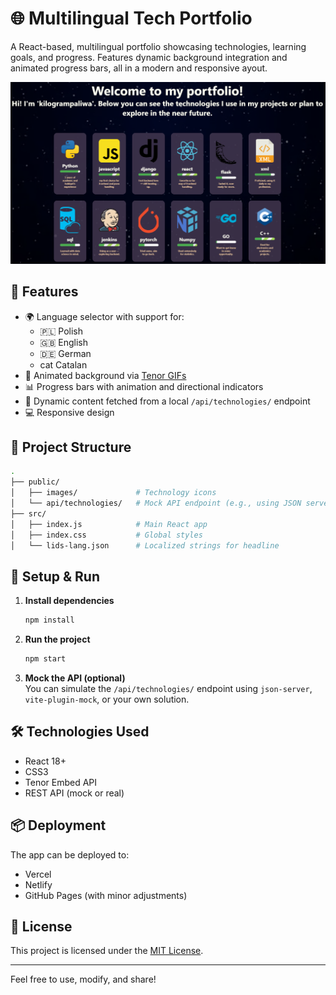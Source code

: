 # 🌐 Multilingual Tech Portfolio

A React-based, multilingual portfolio showcasing technologies, learning goals, and progress. Features dynamic background integration and animated progress bars, all in a modern and responsive ayout.

![screenshot](preview.png)

## 🚀 Features

- 🌍 Language selector with support for:
  - 🇵🇱 Polish
  - 🇬🇧 English
  - 🇩🇪 German
  - cat Catalan
- 🎥 Animated background via [Tenor GIFs](https://tenor.com/)
- 📊 Progress bars with animation and directional indicators
- 🔄 Dynamic content fetched from a local `/api/technologies/` endpoint
- 💻 Responsive design

## 📁 Project Structure

```bash
.
├── public/
│   ├── images/             # Technology icons
│   └── api/technologies/   # Mock API endpoint (e.g., using JSON server or Next.js API route)
├── src/
│   ├── index.js            # Main React app
│   ├── index.css           # Global styles
│   └── lids-lang.json      # Localized strings for headline
```

## 🔧 Setup & Run

1. **Install dependencies**  
   ```bash
   npm install
   ```

2. **Run the project**  
   ```bash
   npm start
   ```

3. **Mock the API (optional)**  
   You can simulate the `/api/technologies/` endpoint using `json-server`, `vite-plugin-mock`, or your own solution.

## 🛠 Technologies Used

- React 18+
- CSS3
- Tenor Embed API
- REST API (mock or real)

## 📦 Deployment

The app can be deployed to:

- Vercel
- Netlify
- GitHub Pages (with minor adjustments)

## 📄 License

This project is licensed under the [MIT License](LICENSE).

---

Feel free to use, modify, and share!
